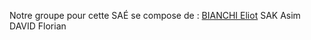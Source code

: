 

Notre groupe pour cette SAÉ se compose de :
    <a href="eliot.bianchi@hotmail.fr">BIANCHI Eliot</a>
    SAK Asim
    DAVID Florian


